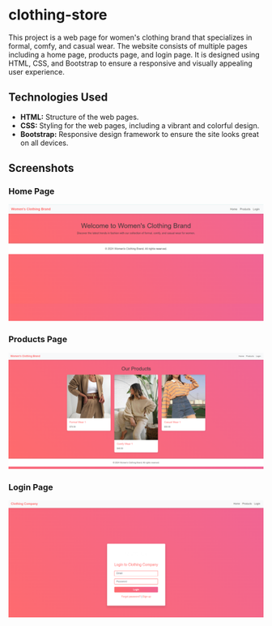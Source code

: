 # clothing-store
This project is a web page for women's clothing brand that specializes in formal, comfy, and casual wear. The website consists of multiple pages including a home page, products page, and login page. It is designed using HTML, CSS, and Bootstrap to ensure a responsive and visually appealing user experience. 

## Technologies Used

- **HTML:** Structure of the web pages.
- **CSS:** Styling for the web pages, including a vibrant and colorful design.
- **Bootstrap:** Responsive design framework to ensure the site looks great on all devices.

## Screenshots

### Home Page
![Home Page](screenshots/home.png)

### Products Page
![Products Page](screenshots/products.png)

### Login Page
![Login Page](screenshots/login.png)
